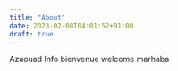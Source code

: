 ```yaml
---
title: "About"
date: 2023-02-08T04:01:52+01:00
draft: true
---
```


Azaouad Info bienvenue welcome marhaba

